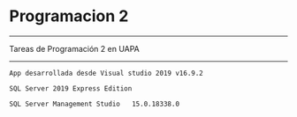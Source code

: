 # Programacion 2
***
Tareas de Programación 2 en UAPA
***
`App desarrollada desde Visual studio 2019 v16.9.2`

`SQL Server 2019 Express Edition`

`SQL Server Management Studio	15.0.18338.0	`



